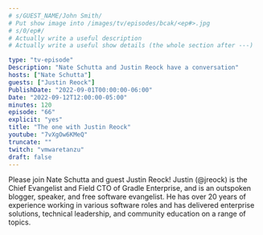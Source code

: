 ```yaml
---
# s/GUEST_NAME/John Smith/
# Put show image into /images/tv/episodes/bcak/<ep#>.jpg
# s/0/ep#/
# Actually write a useful description
# Actually write a useful show details (the whole section after ---)

type: "tv-episode"
Description: "Nate Schutta and Justin Reock have a conversation"
hosts: ["Nate Schutta"]
guests: ["Justin Reock"]
PublishDate: "2022-09-01T00:00:00-06:00"
Date: "2022-09-12T12:00:00-05:00"
minutes: 120
episode: "66"
explicit: "yes"
title: "The one with Justin Reock"
youtube: "7vXgOw6KMeQ"
truncate: ""
twitch: "vmwaretanzu"
draft: false
---
```


Please join Nate Schutta and guest Justin Reock! Justin (@jreock) is the Chief Evangelist and Field CTO of Gradle Enterprise, and is an outspoken blogger, speaker, and free software evangelist. He has over 20 years of experience working in various software roles and has delivered enterprise solutions, technical leadership, and community education on a range of topics.
